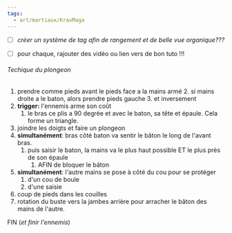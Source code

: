 ```yaml
---
tags:
  - art/martiaux/KravMaga
---
```

- [ ] *créer un système de tag afin de rangement et de belle vue organique???*
- [ ] pour chaque, rajouter des vidéo ou lien vers de bon tuto !!!


###### Techique du plongeon
1. prendre comme pieds avant le pieds face a la mains armé
	2. si mains droite a le baton, alors prendre pieds gauche
	3. et inversement
2. **trigger:** l'ennemis arme son coût
	1. le bras ce plis a 90 degrée et avec le baton, sa tête et épaule. Cela forme un triangle.
3. joindre les doigts et faire un plongeon
4. **simultanément**: bras côté baton va sentir le bâton le long de l'avant bras. 
	1. puis saisir le baton, la mains va le plus haut possible ET le plus près de son épaule
		1. AFIN de bloquer le bâton
5. **simultanément**: l'autre mains se pose à côté du cou pour se protéger 
	1. d'un cou de boule
	2. d'une saisie 
6. coup de pieds dans les couilles
7. rotation du buste vers la jambes arrière pour arracher le bâton des mains de l'autre.

FIN (*et finir l'ennemis*)